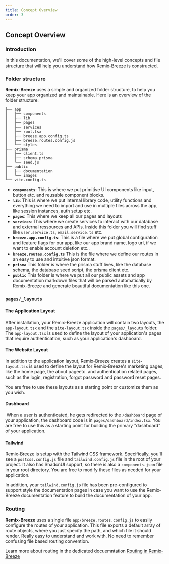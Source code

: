 ```yaml
---
title: Concept Overview
order: 3
---
```


## Concept Overview

### Introduction

In this documentation, we'll cover some of the high-level concepts and file structure that will help you understand how Remix-Breeze is constructed.

### Folder structure

**Remix-Breeze** uses a simple and organized folder structure, to help you keep your app organized and maintainable. Here is an overview of the folder structure:

```shellscript
├── app
│   ├── components
│   ├── lib
│   ├── pages
│   ├── services
│   ├── root.tsx
│   ├── breeze.app.config.ts
│   ├── breeze.routes.config.js
│   └── styles
├── prisma
│   ├── client.ts
│   ├── schema.prisma
│   └── seed.js
├── public
│   ├── documentation
│   └── images
└── vite.config.ts
```

- **`components`**: This is where we put primitive UI components like input, button etc. and reusable component blocks.
- **`lib`**: This is where we put internal library code, utility functions and everything we need to import and use in multiple files across the app, like session instances, auth setup etc.
- **`pages`**: This where we keep all our pages and layouts
- **`services`**: This where we create services to interact with our database and external ressources and APIs. Inside this folder you will find stuff like `user.service.ts`, `email.service.ts` etc.
- **`breeze.app.config.ts`**: This is a file where we put global configuration and feature flags for our app, like our app brand name, logo url, if we want to enable account deletion etc..
- **`breeze.routes.config.ts`** This is the file where we define our routes in an easy to use and intuitive json format.
- **`prisma`** This folder is where the prisma stuff lives, like the database schema, the database seed script, the prisma client etc.
- **`public`** This folder is where we put all our public assets and app documentation markdown files that will be parsed automatically by Remix-Breeze and generate beautiful documentation like this one.

### `pages/_layouts`​

#### The Application Layout ​

After installation, your Remix-Breeze application will contain two layouts, the `app-layout.tsx` and the `site-layout.tsx` inside the `pages/_layouts` folder. The `app-layout.tsx` is used to define the layout of your application's pages that require authentication, such as your application's dashboard.

#### The Website Layout ​

In addition to the application layout, Remix-Breeze creates a `site-layout.tsx` is used to define the layout for Remix-Breeze's marketing pages, like the home page, the about pageetc. and authentication related pages, such as the login, registration, forgot password and password reset pages.

You are free to use these layouts as a starting point or customize them as you wish.

#### Dashboard

​
When a user is authenticated, he gets redirected to the `/dashboard` page of your application, the dashboard code is in `pages/dashboard/index.tsx`. You are free to use this as a starting point for building the primary "dashboard" of your application.

#### Tailwind ​

Remix-Breeze is setup with the Tailwind CSS framework. Specifically, you'll see a `postcss.config.js` file and `tailwind.config.js` file in the root of your project. It also has ShadcnUI support, so there is also a `components.json` file in your root directory. You are free to modify these files as needed for your application.

In addition, your `tailwind.config.j`s file has been pre-configured to support style the documentation pages in case you want to use the Remix-Breeze documentation feature to build the documentation of your app.

### Routing

**Remix-Breeze** uses a single file `app/breeze.routes.config.js` to easily configure the routes of your application. This file exports a default array of route objects, where you just specify the path, and which file it should render. Really easy to understand and work with. No need to remember confusing file based routing convention.

Learn more about routing in the dedicated docuemntation [Routing in Remix-Breeze](/docs/en/getting-started/routing)
